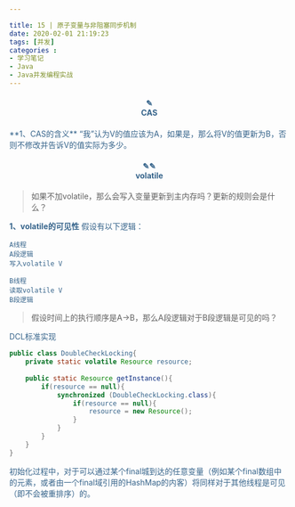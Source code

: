 ```yaml
---

title: 15 | 原子变量与非阻塞同步机制
date: 2020-02-01 21:19:23
tags: [并发]
categories :
- 学习笔记
- Java
- Java并发编程实战
---
```


<center> <h4><font color = "#36648B">✎</br>CAS</center>
**1、CAS的含义**
“我”认为V的值应该为A，如果是，那么将V的值更新为B，否则不修改并告诉V的值实际为多少。

<center> <h4><font color = "#36648B">✎✎</br>volatile</center>

> 如果不加volatile，那么会写入变量更新到主内存吗？更新的规则会是什么？

**1、volatile的可见性**
假设有以下逻辑：
```
A线程
A段逻辑
写入volatile V

B线程
读取volatile V
B段逻辑
```
>  假设时间上的执行顺序是A->B，那么A段逻辑对于B段逻辑是可见的吗？ 

DCL标准实现
```java
public class DoubleCheckLocking{
    private static volatile Resource resource;
    
    public static Resource getInstance(){
        if(resource == null){
            synchronized (DoubleCheckLocking.class){
                if(resource == null){
                    resource = new Resource();
                }
            }
        }
    }
}  
```    

初始化过程中，对于可以通过某个final城到达的任意变量（例如某个final数组中的元素，或者由一个final域引用的HashMap的内客）将同样对于其他线程是可见（即不会被重排序）的。                                                                                                                                                                                                                                                                                                                                                                                                                                                                                                                                                                                                                                                                                                                                                                                                                                                                                                                                                                              
